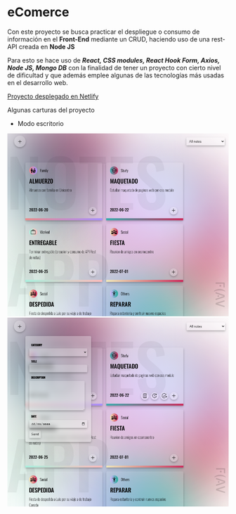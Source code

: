 # eComerce

Con este proyecto se busca practicar el despliegue o consumo de información en el **Front-End** mediante un CRUD, haciendo uso de una rest-API creada en **Node JS**

Para esto se hace uso de **_React, CSS modules, React Hook Form, Axios, Node JS, Mongo DB_** con la finalidad de tener un proyecto con cierto nivel de dificultad y que además emplee algunas de las tecnologías más usadas en el desarrollo web.

[Proyecto desplegado en Netlify](https://flav-notesapp.netlify.app/)

Algunas carturas del proyecto

- Modo escritorio

![vista1](./src/assets/imgs/Captura1.PNG)
![vista1](./src/assets/imgs/Captura2.PNG)
